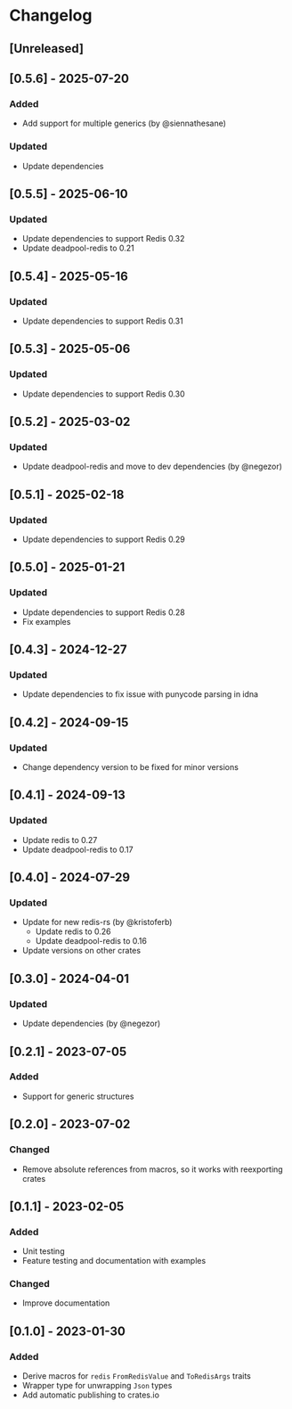 # Changelog

## [Unreleased]

## [0.5.6] - 2025-07-20

### Added

- Add support for multiple generics (by @siennathesane)

### Updated

- Update dependencies

## [0.5.5] - 2025-06-10

### Updated

- Update dependencies to support Redis 0.32
- Update deadpool-redis to 0.21

## [0.5.4] - 2025-05-16

### Updated

- Update dependencies to support Redis 0.31

## [0.5.3] - 2025-05-06

### Updated

- Update dependencies to support Redis 0.30

## [0.5.2] - 2025-03-02

### Updated

- Update deadpool-redis and move to dev dependencies (by @negezor)

## [0.5.1] - 2025-02-18

### Updated

- Update dependencies to support Redis 0.29

## [0.5.0] - 2025-01-21

### Updated

- Update dependencies to support Redis 0.28
- Fix examples

## [0.4.3] - 2024-12-27

### Updated

- Update dependencies to fix issue with punycode parsing in idna

## [0.4.2] - 2024-09-15

### Updated

- Change dependency version to be fixed for minor versions

## [0.4.1] - 2024-09-13

### Updated

- Update redis to 0.27
- Update deadpool-redis to 0.17

## [0.4.0] - 2024-07-29

### Updated

- Update for new redis-rs (by @kristoferb)
    - Update redis to 0.26
    - Update deadpool-redis to 0.16
- Update versions on other crates

## [0.3.0] - 2024-04-01

### Updated

- Update dependencies (by @negezor)

## [0.2.1] - 2023-07-05

### Added

- Support for generic structures

## [0.2.0] - 2023-07-02

### Changed

- Remove absolute references from macros, so it works with reexporting crates

## [0.1.1] - 2023-02-05

### Added

- Unit testing
- Feature testing and documentation with examples

### Changed

- Improve documentation

## [0.1.0] - 2023-01-30

### Added

- Derive macros for `redis` `FromRedisValue` and `ToRedisArgs` traits
- Wrapper type for unwrapping `Json` types
- Add automatic publishing to crates.io
